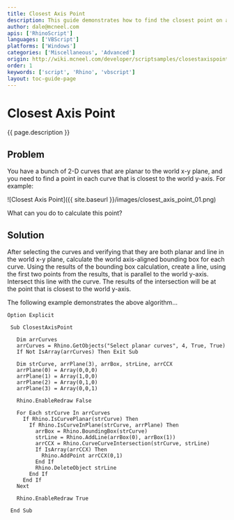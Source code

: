 ```yaml
---
title: Closest Axis Point
description: This guide demonstrates how to find the closest point on a planar curve to an axis.
author: dale@mcneel.com
apis: ['RhinoScript']
languages: ['VBScript']
platforms: ['Windows']
categories: ['Miscellaneous', 'Advanced']
origin: http://wiki.mcneel.com/developer/scriptsamples/closestaxispoint
order: 1
keywords: ['script', 'Rhino', 'vbscript']
layout: toc-guide-page
---
```


# Closest Axis Point

{{ page.description }}

## Problem

You have a bunch of 2-D curves that are planar to the world x-y plane, and you need to find a point in each curve that is closest to the world y-axis.  For example:

![Closest Axis Point]({{ site.baseurl }}/images/closest_axis_point_01.png)

What can you do to calculate this point?

## Solution

After selecting the curves and verifying that they are both planar and line in the world x-y plane, calculate the world axis-aligned bounding box for each curve.  Using the results of the bounding box calculation, create a line, using the first two points from the results, that is parallel to the world y-axis.  Intersect this line with the curve.  The results of the intersection will be at the point that is closest to the world y-axis.

The following example demonstrates the above algorithm...

```vbnet
Option Explicit

 Sub ClosestAxisPoint

   Dim arrCurves
   arrCurves = Rhino.GetObjects("Select planar curves", 4, True, True)
   If Not IsArray(arrCurves) Then Exit Sub

   Dim strCurve, arrPlane(3), arrBox, strLine, arrCCX
   arrPlane(0) = Array(0,0,0)
   arrPlane(1) = Array(1,0,0)
   arrPlane(2) = Array(0,1,0)
   arrPlane(3) = Array(0,0,1)

   Rhino.EnableRedraw False

   For Each strCurve In arrCurves
     If Rhino.IsCurvePlanar(strCurve) Then
       If Rhino.IsCurveInPlane(strCurve, arrPlane) Then
         arrBox = Rhino.BoundingBox(strCurve)
         strLine = Rhino.AddLine(arrBox(0), arrBox(1))
         arrCCX = Rhino.CurveCurveIntersection(strCurve, strLine)
         If IsArray(arrCCX) Then
           Rhino.AddPoint arrCCX(0,1)
         End If
         Rhino.DeleteObject strLine
       End If
     End If
   Next

   Rhino.EnableRedraw True      

 End Sub
```
